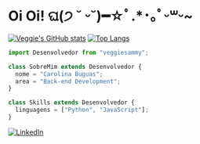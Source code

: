<!--
[![en](https://img.shields.io/badge/lang-en-red.svg)](https://github.com/veggiesammy/veggiesammy/README.md)
[![es](https://img.shields.io/badge/lang-es-yellow.svg)](https://github.com/veggiesammy/veggiesammy/README.es.md)
-->
<h1>Oi Oi! ଘ(੭ ˘ ᵕ˘)━☆ﾟ.*･｡ﾟᵕ꒳ᵕ~</h1>

[![Veggie's GitHub stats](https://github-readme-stats.vercel.app/api?username=veggiesammy&show_icons=true&theme=radical)](https://github.com/anuraghazra/github-readme-stats)
[![Top Langs](https://github-readme-stats.vercel.app/api/top-langs/?username=veggiesammy&theme=radical&layout=compact)](https://github.com/anuraghazra/github-readme-stats)

```js
import Desenvolvedor from "veggiesammy";

class SobreMim extends Desenvolvedor {
  nome = "Carolina Buguas";
  area = "Back-end Development";
}

class Skills extends Desenvolvedor {
  linguagens = ["Python", "JavaScript"];
}
```
<!--
  bibliotecas = ["Suas bibliotecas"];
  frameworks = ["Seus frameworks"];
-->

<p align="left">

  <a href="#" title="LinkedIn">
  <img src="https://img.shields.io/badge/-Linkedin-0e76a8?style=flat-square&logo=Linkedin&logoColor=white&link=LINK-DO-SEU-LINKEDIN" alt="LinkedIn"/></a>

<!--
  <a href="#" title="Instagram">
  <img src="https://img.shields.io/badge/-Instagram-DF0174?style=flat-square&labelColor=DF0174&logo=instagram&logoColor=white&link=LINK-DO-SEU-INSTAGRAM" alt="Instagram"/></a>
  -->
</p>
<!-- - 🔭 I’m currently working on ...
- 🌱 I’m currently learning ...
- 👯 I’m looking to collaborate on ...
- 💬 Ask me about ...
- 📫 How to reach me: ...
- 😄 Pronouns: ...
-->
